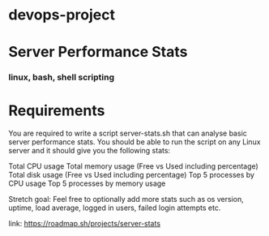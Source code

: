 # devops-project

# Server Performance Stats
### linux, bash, shell scripting
# Requirements
You are required to write a script server-stats.sh that can analyse basic server performance stats. You should be able to run the script on any Linux server and it should give you the following stats:

Total CPU usage
Total memory usage (Free vs Used including percentage)
Total disk usage (Free vs Used including percentage)
Top 5 processes by CPU usage
Top 5 processes by memory usage

Stretch goal: Feel free to optionally add more stats such as os version, uptime, load average, logged in users, failed login attempts etc.

link: https://roadmap.sh/projects/server-stats
